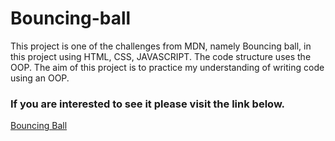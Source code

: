 # Bouncing-ball

<p>This project is one of the challenges from MDN, namely Bouncing ball, in this project using HTML, CSS, JAVASCRIPT. The code structure uses the OOP. The aim of this project is to practice my understanding of writing code using an OOP.</p>

### If you are interested to see it please visit the link below.

<a href="https://samuelharold568.github.io/Bouncing-ball/">Bouncing Ball</a>
